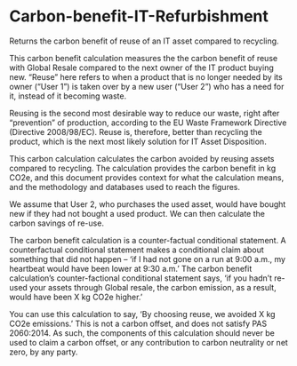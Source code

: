 # Carbon-benefit-IT-Refurbishment
Returns the carbon benefit of reuse of an IT asset compared to recycling.

This carbon benefit calculation measures the the carbon benefit of reuse with Global Resale compared to the next owner of the IT product buying new.
“Reuse” here refers to when a product that is no longer needed by its owner (“User 1”) is taken over by a new user (“User 2”) who has a need for it, instead of it becoming waste.

Reusing is the second most desirable way to reduce our waste, right after “prevention” of production, according to the EU Waste Framework Directive (Directive 2008/98/EC).  Reuse is, therefore, better than recycling the product, which is the next most likely solution for IT Asset Disposition.

This carbon calculation calculates the carbon avoided by reusing assets compared to recycling. 
The calculation provides the carbon benefit in kg CO2e, and this document provides context for what the calculation means, and the methodology and databases used to reach the figures.

We assume that User 2, who purchases the used asset, would have bought new if they had not bought a used product. We can then calculate the carbon savings of re-use.

The carbon benefit calculation is a counter-factual conditional statement. A counterfactual conditional statement makes a conditional claim about something that did not happen – ‘if I had not gone on a run at 9:00 a.m., my heartbeat would have been lower at 9:30 a.m.’ 
The carbon benefit calculation’s counter-factional conditional statement says, ‘if you hadn’t re-used your assets through Global resale, the carbon emission, as a result, would have been X kg CO2e higher.’

You can use this calculation to say, ‘By choosing reuse, we avoided X kg CO2e emissions.’
This is not a carbon offset, and does not satisfy PAS 2060:2014. 
As such, the components of this calculation  should never be used to claim a carbon offset, or any contribution to carbon neutrality or net zero, by any party.